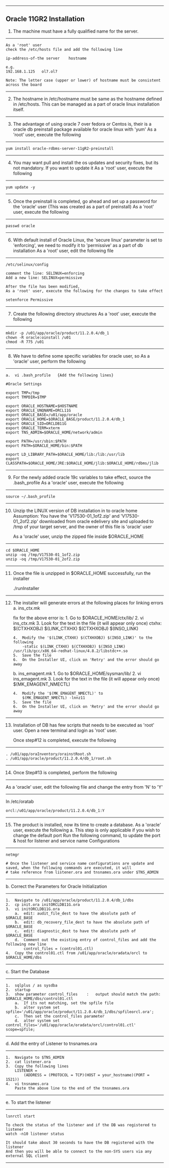 --------------------------------------------------------------------------------
Oracle 11GR2 Installation
--------------------------------------------------------------------------------

1.  The machine must have a fully qualified name for the server.
--------------------------------------------------------------------------------
    As a 'root' user
    check the /etc/hosts file and add the following line

    ip-address-of-the server    hostname

    e.g.
    192.168.1.125   ol7.ol7

    Note: The letter case (upper or lower) of hostname must be consistent across the board

--------------------------------------------------------------------------------
2.  The hostname in /etc/hostname must be same as the hostname defined in /etc/hosts. This can be managed as a part of oracle linux installation itself.
--------------------------------------------------------------------------------

3.  The advantage of using oracle 7 over fedora or Centos is, their is a oracle db preinstall package available for oracle linux with 'yum'
    As a 'root' user, execute the following
--------------------------------------------------------------------------------
    yum install oracle-rdbms-server-11gR2-preinstall

--------------------------------------------------------------------------------
4.  You may want pull and install the os updates and security fixes, but its not mandatory. If you want to update it
    As a 'root' user, execute the following
--------------------------------------------------------------------------------
    yum update -y

--------------------------------------------------------------------------------
5.  Once the preinstall is completed, go ahead and set up a password for the 'oracle' user (This was created as a part of preinstall)
    As a 'root' user, execute the following
--------------------------------------------------------------------------------
    passwd oracle

--------------------------------------------------------------------------------
6.  With default install of Oracle Linux, the 'secure linux' parameter is set to 'enforcing', we need to modify it to 'permissive' as a part of db installation
    As a 'root' user, edit the following file
--------------------------------------------------------------------------------
    /etc/selinux/config

    comment the line: SELINUX=enforcing
    Add a new line: SELINUX=permissive

    After the file has been modified,
    As a 'root' user, execute the following for the changes to take effect

    setenforce Permissive

--------------------------------------------------------------------------------
7.  Create the following directory structures
    As a 'root' user, execute the following
--------------------------------------------------------------------------------
    mkdir -p /u01/app/oracle/product/11.2.0.4/db_1
    chown -R oracle:oinstall /u01
    chmod -R 775 /u01

--------------------------------------------------------------------------------
8.  We have to define some specific variables for oracle user, so
    As a 'oracle' user, perform the following
--------------------------------------------------------------------------------
    a.  vi .bash_profile   {Add the following lines}

	#Oracle Settings

	export TMP=/tmp
	export TMPDIR=$TMP

	export ORACLE_HOSTNAME=$HOSTNAME
	export ORACLE_UNQNAME=ORCL11G
	export ORACLE_BASE=/u01/app/oracle
	export ORACLE_HOME=$ORACLE_BASE/product/11.2.0.4/db_1
	export ORACLE_SID=ORCLDB11G
	export ORACLE_TERM=xterm
	export TNS_ADMIN=$ORACLE_HOME/network/admin

	export PATH=/usr/sbin:$PATH
	export PATH=$ORACLE_HOME/bin:$PATH

	export LD_LIBRARY_PATH=$ORACLE_HOME/lib:/lib:/usr/lib
	export CLASSPATH=$ORACLE_HOME/JRE:$ORACLE_HOME/jlib:$ORACLE_HOME/rdbms/jlib

--------------------------------------------------------------------------------
9. For the newly added oracle 19c variables to take effect, source the .bash_profile
    As a 'oracle' user, execute the following

--------------------------------------------------------------------------------
    source ~/.bash_profile

--------------------------------------------------------------------------------
10. Unzip the LINUX version of DB installation in to oracle home
    Assumption: You have the 'V17530-01_1of2.zip' and 'V17530-01_2of2.zip' downloaded from oracle edelivery site and uploaded to /tmp of your target server, and the owner of this file is 'oracle' user

    As a 'oracle' user, unzip the zipped file inside $ORACLE_HOME

--------------------------------------------------------------------------------
    cd $ORACLE_HOME
    unzip -oq /tmp/V17530-01_1of2.zip
	unzip -oq /tmp/V17530-01_2of2.zip

--------------------------------------------------------------------------------
11. Once the file is unzipped in $ORACLE_HOME successfully, run the installer
    
	./runInstaller

--------------------------------------------------------------------------------
12.	The installer will generate errors at the following places for linking errors
	a.	ins_ctx.mk
	
	fix for the above error is:
		1.	Go to $ORACLE_HOME/ctx/lib/
		2.	vi ins_ctx.mk
		3. 	Look for the text in the file (it will appear only once)
			ctxhx: $(CTXHXOBJ)
			$(LINK_CTXHX) $(CTXHXOBJ) $(INSO_LINK)
			
		4.	Modify the '$(LINK_CTXHX) $(CTXHXOBJ) $(INSO_LINK)' to the following
			-static $(LINK_CTXHX) $(CTXHXOBJ) $(INSO_LINK) /usr/lib/gcc/x86_64-redhat-linux/4.8.2/libstdc++.so
		5.	Save the file
		6.	On the Installer UI, click on 'Retry' and the error should go away
	
	
	b.	ins_emagent.mk
		1.	Go to $ORACLE_HOME/sysman/lib/
		2.	vi ins_emagent.mk
		3.	Look for the text in the file (it will appear only once)
			$(MK_EMAGENT_NMECTL)
			
		4.	Modify the '$(MK_EMAGENT_NMECTL)' to
			$(MK_EMAGENT_NMECTL) -lnnz11 
		5.	Save the file
		6.	On the Installer UI, click on 'Retry' and the error should go away

--------------------------------------------------------------------------------
13. Installation of DB has few scripts that needs to be executed as 'root' user.
    Open a new terminal and login as 'root' user.

    Once step#12 is completed, execute the following
--------------------------------------------------------------------------------

    . /u01/app/oraInventory/orainstRoot.sh
    . /u01/app/oracle/product/11.2.0.4/db_1/root.sh

--------------------------------------------------------------------------------
14. Once Step#13 is completed, perform the following

--------------------------------------------------------------------------------
As a 'oracle' user, edit the following file and change the entry from 'N' to 'Y'

--------------------------------------------------------------------------------
In /etc/oratab

    orcl:/u01/app/oracle/product/11.2.0.4/db_1:Y

--------------------------------------------------------------------------------
15. The product is installed, now its time to create a database.
    As a 'oracle' user, execute the following
a.  This step is only applicable if you wish to change the default port
    Run the following command, to update the port & host for listener and service name Configurations

--------------------------------------------------------------------------------
    netmgr

    # Once the listener and service name configurations are update and saved, when the following commands are executed, it will 
    # take reference from listener.ora and tnsnames.ora under $TNS_ADMIN

--------------------------------------------------------------------------------
b.	Correct the Parameters for Oracle Initialization

--------------------------------------------------------------------------------
	1.	Navigate to /u01/app/oracle/product/11.2.0.4/db_1/dbs
	2.	cp init.ora initORCLDB11G.ora
	3.	vi initORCLDB11G.ora
		a.	edit: audit_file_dest to have the absolute path of $ORACLE_BASE
		b.	edit: db_recovery_file_dest to have the absolute path of $ORACLE_BASE
		c.	edit: diagnostic_dest to have the absolute path of $ORACLE_BASE
		d.	Comment out the existing entry of control_files and add the following new line 
			control_files = (control01.ctl)
	4.	Copy the control01.ctl from /u01/app/oracle/oradata/orcl to $ORACLE_HOME/dbs
	
--------------------------------------------------------------------------------
c.	Start the Database

--------------------------------------------------------------------------------
	1.	sqlplus / as sysdba
	2.	startup
	3.	show parameter control_files	:	output should match the path: $ORACLE_HOME/dbs/control01.ctl
		a. 	If its not matching, set the spfile file
		b.	alter system set spfile='/u01/app/oracle/product/11.2.0.4/db_1/dbs/spfileorcl.ora';
		c.	Then set the control_files parameter
		d.	alter system set control_files='/u01/app/oracle/oradata/orcl/control01.ctl' scope=spfile;

--------------------------------------------------------------------------------
d.	Add the entry of Listener to tnsnames.ora

--------------------------------------------------------------------------------
	1.	Navigate to $TNS_ADMIN
	2.	cat listener.ora
	3.	Copy the following lines
		LISTENER =
			(ADDRESS = (PROTOCOL = TCP)(HOST = your_hostname)(PORT = 1521))
	4.	vi tnsnames.ora
		Paste the above line to the end of the tnsnames.ora

--------------------------------------------------------------------------------
e.  To start the listener

--------------------------------------------------------------------------------
    lsnrctl start

	To check the status of the listener and if the DB was registered to listener
	watch -n10 listener status
	
	It should take about 30 seconds to have the DB registered with the listener
	And then you will be able to connect to the non-SYS users via any external SQL client

--------------------------------------------------------------------------------